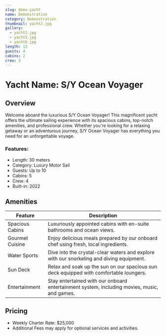 ```yaml
---
slug: demo-yacht
name: Demonstration
category: Demonstration
thumbnail: yacht2.jpg
gallery:
  - yacht2.jpg
  - yacht5.jpg
  - yacht6.jpg
length: 13
guests: 4
cabins: 2
crew: 3
---
```



# Yacht Name: S/Y Ocean Voyager

## Overview

Welcome aboard the luxurious S/Y Ocean Voyager! This magnificent yacht offers the ultimate sailing experience with its spacious cabins, top-notch amenities, and professional crew. Whether you're looking for a relaxing getaway or an adventurous journey, S/Y Ocean Voyager has everything you need for an unforgettable voyage.

### Features:

* Length: 30 meters
* Category: Luxury Motor Sail
* Guests: Up to 10
* Cabins: 5
* Crew: 4
* Built-in: 2022

## Amenities

| Feature         | Description                                                                                 |
| --------------- | ------------------------------------------------------------------------------------------- |
| Spacious Cabins | Luxuriously appointed cabins with en-suite bathrooms and ocean views.                       |
| Gourmet Cuisine | Enjoy delicious meals prepared by our onboard chef using fresh, local ingredients.          |
| Water Sports    | Dive into the crystal-clear waters and explore with our snorkeling and diving equipment.    |
| Sun Deck        | Relax and soak up the sun on our spacious sun deck equipped with comfortable loungers.      |
| Entertainment   | Stay entertained with our onboard entertainment system, including movies, music, and games. |

## Pricing

* Weekly Charter Rate: $25,000
* Additional Fees may apply for optional services and activities.
